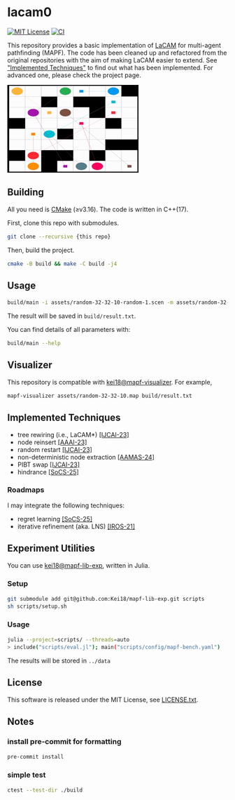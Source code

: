 # lacam0

[![MIT License](http://img.shields.io/badge/license-MIT-blue.svg?style=flat)](LICENSE)
[![CI](https://github.com/Kei18/lacam0/actions/workflows/ci.yml/badge.svg?branch=main)](https://github.com/Kei18/lacam0/actions/workflows/ci.yml)

This repository provides a basic implementation of [LaCAM](https://kei18.github.io/lacam-project/) for multi-agent pathfinding (MAPF).
The code has been cleaned up and refactored from the original repositories with the aim of making LaCAM easier to extend.
See ["Implemented Techniques"](#implemented-techniques) to find out what has been implemented.
For advanced one, please check the project page.

![](./assets/mapf.gif)

## Building

All you need is [CMake](https://cmake.org/) (≥v3.16).
The code is written in C++(17).

First, clone this repo with submodules.

```sh
git clone --recursive {this repo}
```

Then, build the project.

```sh
cmake -B build && make -C build -j4
```

## Usage

```sh
build/main -i assets/random-32-32-10-random-1.scen -m assets/random-32-32-10.map -N 400 -v 3
```

The result will be saved in `build/result.txt`.

You can find details of all parameters with:

```sh
build/main --help
```

## Visualizer

This repository is compatible with [kei18@mapf-visualizer](https://github.com/kei18/mapf-visualizer).
For example,

```sh
mapf-visualizer assets/random-32-32-10.map build/result.txt
```

## Implemented Techniques

- tree rewiring (i.e., LaCAM*) [[IJCAI-23]](https://kei18.github.io/lacam2)
- node reinsert [[AAAI-23]](https://kei18.github.io/lacam)
- random restart [[IJCAI-23]](https://kei18.github.io/lacam2)
- non-deterministic node extraction [[AAMAS-24]](https://kei18.github.io/lacam3)
- PIBT swap [[IJCAI-23]](https://kei18.github.io/lacam2)
- hindrance [[SoCS-25]](https://arxiv.org/abs/2505.12623)

### Roadmaps

I may integrate the following techniques:
- regret learning [[SoCS-25]](https://arxiv.org/abs/2505.12623)
- iterative refinement (aka. LNS) [[IROS-21]](https://kei18.github.io/mapf-IR/)

## Experiment Utilities

You can use [kei18@mapf-lib-exp](https://github.com/Kei18/mapf-lib-exp/), written in Julia.

### Setup

```sh
git submodule add git@github.com:Kei18/mapf-lib-exp.git scripts
sh scripts/setup.sh
```

### Usage

```sh
julia --project=scripts/ --threads=auto
> include("scripts/eval.jl"); main("scripts/config/mapf-bench.yaml")
```

The results will be stored in `../data`


## License

This software is released under the MIT License, see [LICENSE.txt](LICENSE.txt).


## Notes

### install pre-commit for formatting

```sh
pre-commit install
```

### simple test

```sh
ctest --test-dir ./build
```
